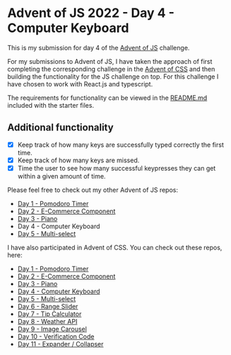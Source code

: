 # Advent of JS 2022 - Day 4 - Computer Keyboard

This is my submission for day 4 of the [Advent of JS](https://www.adventofjs.com/) challenge.

For my submissions to Advent of JS, I have taken the approach of first completing the corresponding challenge in the [Advent of CSS](https://www.adventofcss.com/) and then building the functionality for the JS challenge on top. For this challenge I have chosen to work with React.js and typescript.

The requirements for functionality can be viewed in the [README.md](./STARTER-FILES/README.md) included with the starter files.

## Additional functionality

- [x] Keep track of how many keys are successfully typed correctly the first time.
- [x] Keep track of how many keys are missed.
- [x] Time the user to see how many successful keypresses they can get within a given amount of time.

Please feel free to check out my other Advent of JS repos:

- [Day 1 - Pomodoro Timer](https://github.com/peter-hinch/advent-of-js-2022-day-01-pomodoro-timer)
- [Day 2 - E-Commerce Component](https://github.com/peter-hinch/advent-of-js-2022-day-02-ecommerce-component)
- [Day 3 - Piano](https://github.com/peter-hinch/advent-of-js-2022-day-03-piano)
- Day 4 - Computer Keyboard
- [Day 5 - Multi-select](https://github.com/peter-hinch/advent-of-js-2022-day-05-multiselect)

I have also participated in Advent of CSS. You can check out these repos, here:

- [Day 1 - Pomodoro Timer](https://github.com/peter-hinch/advent-of-css-2022-01-pomodoro-timer)
- [Day 2 - E-Commerce Component](https://github.com/peter-hinch/advent-of-css-2022-02-ecommerce-component)
- [Day 3 - Piano](https://github.com/peter-hinch/advent-of-css-2022-day-03-piano)
- [Day 4 - Computer Keyboard](https://github.com/peter-hinch/advent-of-css-2022-day-04-computer-keyboard)
- [Day 5 - Multi-select](https://github.com/peter-hinch/advent-of-css-2022-day-05-multiselect)
- [Day 6 - Range Slider](https://github.com/peter-hinch/advent-of-css-2022-day-06-range-slider)
- [Day 7 - Tip Calculator](https://github.com/peter-hinch/advent-of-css-2022-day-07-tip-calculator)
- [Day 8 - Weather API](https://github.com/peter-hinch/advent-of-css-2022-day-08-weather-api)
- [Day 9 - Image Carousel](https://github.com/peter-hinch/advent-of-css-2022-day-09-image-carousel)
- [Day 10 - Verification Code](https://github.com/peter-hinch/advent-of-css-2022-day-10-verification-code)
- [Day 11 - Expander / Collapser](https://github.com/peter-hinch/advent-of-css-2022-day-11-expander-collapser)
